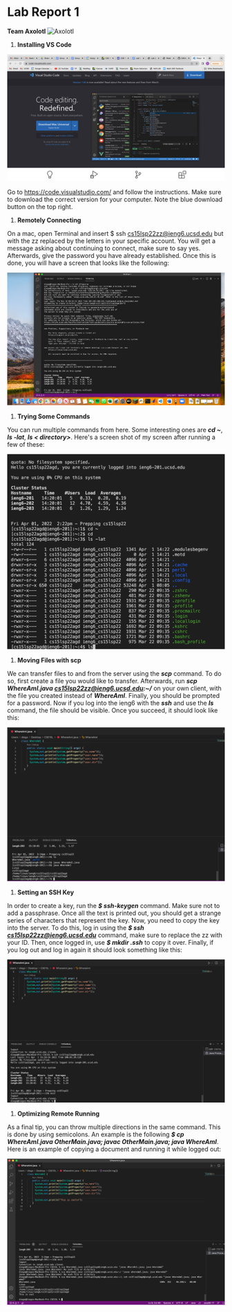 # Lab Report 1
**Team Axolotl**
 ![Axolotl](https://user-images.githubusercontent.com/96553474/162535420-9fa77fb1-e2cc-42fb-a98d-479bef6edcd3.jpg)

1. **Installing VS Code**

![Image](VSCodeDownload.jpg)

Go to https://code.visualstudio.com/ and follow the instructions. Make sure to download the correct version for your computer. Note the blue download button on the top right.

1. **Remotely Connecting**

On a mac, open Terminal and insert $ ssh cs15lsp22zz@ieng6.ucsd.edu but with the zz replaced by the letters in your specific account. You will get a message asking about continuing to connect, make sure to say yes. Afterwards, give the password you have already established. Once this is done, you will have a screen that looks like the following:

![Image](RemotelyConnecting.png)

1. **Trying Some Commands**

You can run multiple commands from here. Some interesting ones are ***cd ~***, ***ls -lat***, ***ls < directory>***. Here's a screen shot of my screen after running a few of these:

![Image](SampleCommands.png)

1. **Moving Files with scp**

We can transfer files to and from the server using the ***scp*** command. To do so, first create a file you would like to transfer. Afterwards, run ***scp WhereAmI.java cs15lsp22zz@ieng6.ucsd.edu:~/*** on your own client, with the file you created instead of ***WhereAmI***. Finally, you should be prompted for a password. Now if you log into the ieng6 with the ***ssh*** and use the ***ls*** command, the file should be visible. Once you succeed, it should look like this:

![Image](Transfer.png)

1. **Setting an SSH Key**

In order to create a key, run the ***$ ssh-keygen*** command. Make sure not to add a passphrase. Once all the text is printed out, you should get a strange series of characters that represent the key. Now, you need to copy the key into the server. To do this, log in using the ***$ ssh cs15lsp22zz@ieng6.ucsd.edu*** command, make sure to replace the zz with your ID. Then, once logged in, use ***$ mkdir .ssh*** to copy it over.  Finally, if you log out and log in again it should look something like this:

![Image](Key.png)



1. **Optimizing Remote Running**

As a final tip, you can throw multiple directions in the same command. This is done by using semicolons. An example is the following ***$ cp WhereAmI.java OtherMain.java; javac OtherMain.java; java WhereAmI***. Here is an example of copying a document and running it while logged out:

![Image](Optimization.png)